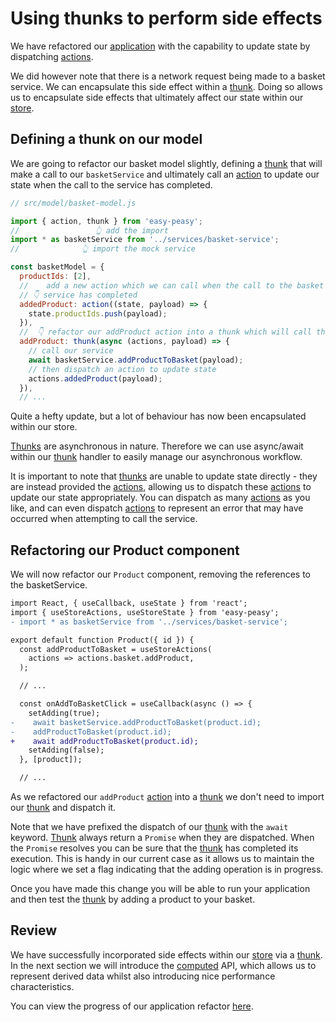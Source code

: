 # Using thunks to perform side effects

We have refactored our [application](https://codesandbox.io/s/easy-peasy-tutorial-actions-1e62s) with the capability to update state by dispatching [actions](/docs/api/action). 

We did however note that there is a network request being made to a basket service. We can encapsulate this side effect within a [thunk](/docs/api/thunk). Doing so allows us to encapsulate side effects that ultimately affect our state within our [store](/docs/api/store).

## Defining a thunk on our model

We are going to refactor our basket model slightly, defining a [thunk](/docs/api/thunk) that will make a call to our `basketService` and ultimately call an [action](/docs/api/action) to update our state when the call to the service has completed.

```javascript
// src/model/basket-model.js

import { action, thunk } from 'easy-peasy';
//                 👆 add the import
import * as basketService from '../services/basket-service';
//              👆 import the mock service

const basketModel = {
  productIds: [2],
  //    add a new action which we can call when the call to the basket
  // 👇 service has completed
  addedProduct: action((state, payload) => {
    state.productIds.push(payload);
  }),
  //  👇 refactor our addProduct action into a thunk which will call the service
  addProduct: thunk(async (actions, payload) => {
    // call our service
    await basketService.addProductToBasket(payload);
    // then dispatch an action to update state
    actions.addedProduct(payload);
  }),
  // ...
```

Quite a hefty update, but a lot of behaviour has now been encapsulated within our store.

[Thunks](/docs/api/thunk) are asynchronous in nature. Therefore we can use async/await within our [thunk](/docs/api/thunk) handler to easily manage our asynchronous workflow. 

It is important to note that [thunks](/docs/api/thunk) are unable to update state directly - they are instead provided the [actions](/docs/api/action), allowing us to dispatch these [actions](/docs/api/action) to update our state appropriately. You can dispatch as many [actions](/docs/api/action) as you like, and can even dispatch [actions](/docs/api/action) to represent an error that may have occurred when attempting to call the service.

## Refactoring our Product component

We will now refactor our `Product` component, removing the references to the basketService.

```diff
import React, { useCallback, useState } from 'react';
import { useStoreActions, useStoreState } from 'easy-peasy';
- import * as basketService from '../services/basket-service';

export default function Product({ id }) {
  const addProductToBasket = useStoreActions(
    actions => actions.basket.addProduct,
  );

  // ...

  const onAddToBasketClick = useCallback(async () => {
    setAdding(true);
-    await basketService.addProductToBasket(product.id);
-    addProductToBasket(product.id);
+    await addProductToBasket(product.id);
    setAdding(false);
  }, [product]);

  // ...
```

As we refactored our `addProduct` [action](/docs/api/action) into a [thunk](/docs/api/thunk) we don't need to import our [thunk](/docs/api/thunk) and dispatch it.

Note that we have prefixed the dispatch of our [thunk](/docs/api/thunk) with the `await` keyword. [Thunk](/docs/api/thunk) always return a `Promise` when they are dispatched. When the `Promise` resolves you can be sure that the [thunk](/docs/api/thunk) has completed its execution. This is handy in our current case as it allows us to maintain the logic where we set a flag indicating that the adding operation is in progress.

Once  you have made this change you will be able to run your application and then test the [thunk](/docs/api/thunk) by adding a product to your basket.

## Review

We have successfully incorporated side effects within our [store](/docs/api/store) via a [thunk](/docs/api/thunk). In the next section we will introduce the [computed](/docs/api/computed) API, which allows us to represent derived data whilst also introducing nice performance characteristics.

You can view the progress of our application refactor [here](https://codesandbox.io/s/easy-peasy-tutorial-actions-1e62s).